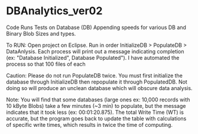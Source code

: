 # DBAnalytics_ver02

Code Runs Tests on Database (DB) Appending speeds for various DB and Binary Blob Sizes and types.

To RUN: 
Open project on Eclipse.
Run in order InitializeDB > PopulateDB > DataAnlysis. Each process will print out a message indicating completion (ex: "Database Initialized", Database Populated"). I have automated the process so that 100 files of each

Caution: Please do not run PopulateDB twice. You must first initialize the database through InitializeDB then repopulate it through PopulatedDB. Not doing so will produce an unclean database which will obscure data analysis.

Note: You will find that some databases (large ones ex: 10,000 records with 10 kByte Blobs) take a few minutes (~3 min) to populate, but the message indicates that it took less (ex: 00:01:20.875). The total Write Time (WT) is accurate, but the program goes back to update the table with calculations of specific write times, which results in twice the time of computing.
